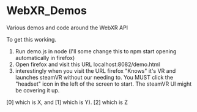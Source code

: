# WebXR_Demos
Various demos and code around the WebXR API

To get this working.

1. Run demo.js in node (I'll some change this to npm start opening automatically in firefox)
2. Open firefox and visit this URL localhost:8082/demo.html
3. interestingly when you visit the URL firefox "Knows" it's VR and launches steamVR without our needing to. You MUST click the "headset" icon in the left of the screen to start. The steamVR UI might be covering it up. 

[0] which is X, and [1] which is Y). [2] which is Z
